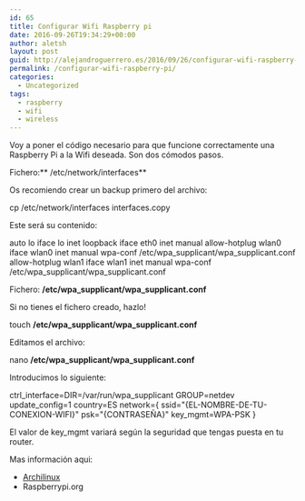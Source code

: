 ```yaml
---
id: 65
title: Configurar Wifi Raspberry pi
date: 2016-09-26T19:34:29+00:00
author: aletsh
layout: post
guid: http://alejandroguerrero.es/2016/09/26/configurar-wifi-raspberry-pi/
permalink: /configurar-wifi-raspberry-pi/
categories:
  - Uncategorized
tags:
  - raspberry
  - wifi
  - wireless
---
```

Voy a poner el código necesario para que funcione correctamente una Raspberry Pi a la Wifi deseada. Son dos cómodos pasos.

Fichero:\*\* /etc/network/interfaces\*\*

Os recomiendo crear un backup primero del archivo:

cp /etc/network/interfaces interfaces.copy

Este será su contenido:

auto lo iface lo inet loopback iface eth0 inet manual allow-hotplug wlan0 iface wlan0 inet manual wpa-conf /etc/wpa\_supplicant/wpa\_supplicant.conf allow-hotplug wlan1 iface wlan1 inet manual wpa-conf /etc/wpa\_supplicant/wpa\_supplicant.conf

Fichero: **/etc/wpa\_supplicant/wpa\_supplicant.conf**

Si no tienes el fichero creado, hazlo!

touch **/etc/wpa\_supplicant/wpa\_supplicant.conf**

Editamos el archivo:

nano **/etc/wpa\_supplicant/wpa\_supplicant.conf**

Introducimos lo siguiente:

ctrl\_interface=DIR=/var/run/wpa\_supplicant GROUP=netdev update\_config=1 country=ES network={ ssid="{EL-NOMBRE-DE-TU-CONEXION-WIFI}" psk="{CONTRASEÑA}" key\_mgmt=WPA-PSK }

El valor de key_mgmt variará según la seguridad que tengas puesta en tu router.

Mas información aqui:

  * [Archilinux](https://wiki.archlinux.org/index.php/WPA_supplicant_(Espa%C3%B1ol))
  * Raspberrypi.org